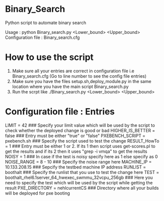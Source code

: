 Binary_Search
=============

Python script to automate binary search 

Usage : python Binary_search.py <branch> <Lower_bound> <Upper_bound>
Configuration file : Binary_search.cfg

How to use the script 
=====================

1. Make sure all your entries are correct in configuration file i.e Binary_search.cfg (Go to line number to see the config file entries)
2. Make sure you have the files setup.sh,deploy_module.py in the same location where you have the main script Binary_search.py
3. Run the scrpt like ./Binary_search.py <branch> <Lower_bound> <Upper_bound>

Configuration file : Entries
============================

LIMIT = 42 ### Specify your limit value which will be used by the script to check whether the deployed change is good or bad
HIGHER_IS_BETTER = false ### Entry must be either "true" or "false"
PXEBENCH_SCRIPT = pxebench.sh ### Specify the script used to test the change
RESULT_HowTo = 1 ### Entry must be either 1 or 2. If its 1 then script uses get-scores.pl to get the results and if its 2 then it uses "grep -i vmqa" to get the results
NOISY = 1 ### In case if the test is noisy specify here as 1 else specify as 0
NOISE_RANGE = 8 - 10 ### Specify the noise range here
MACHINE_IP = 10.133.208.15 ### Sepcify the testbed machine IP address
RUNLIST = boothalt ### Specify the runlist that you use to test the change here
TEST = boothalt_rhel6.1server_64_hwexec_swmmu_32vcpu_256gb ### Here you need to specify the test which will be used by the script while getting the result
PXE_DIRECTORY = nehlcurrentCS ### Directory where all your builds will be deployed for pxe booting







